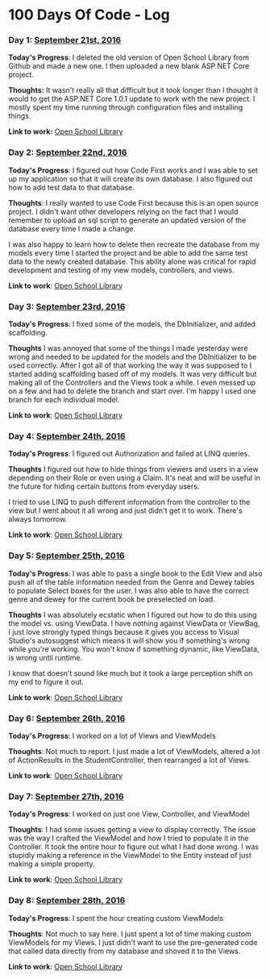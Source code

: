 # 100 Days Of Code - Log

### Day 1: [September 21st, 2016](https://twitter.com/Programazing/status/778759015748755456)

**Today's Progress**: I deleted the old version of Open School Library from Github and made a new one. I then uploaded a new blank ASP.NET Core project.

**Thoughts:** It wasn't really all that difficult but it took longer than I thought it would to get the ASP.NET Core 1.0.1 update to work with the new project. I mostly spent my time running through configuration files and installing things.

**Link to work:** [Open School Library](https://github.com/Programazing/Open-School-Library)

### Day 2: [September 22nd, 2016](https://twitter.com/Programazing/status/779168747483521026)

**Today's Progress**: I figured out how Code First works and I was able to set up my application so that it will create its own database. I also figured out how to add test data to that database.

**Thoughts**: I really wanted to use Code First because this is an open source project. I didn't want other developers relying on the fact that I would remember to upload an sql script to generate an updated version of the database every time I made a change.

I was also happy to learn how to delete then recreate the database from my models every time I started the project and be able to add the same test data to the newly created database. This ability alone was critical for rapid development and testing of my view models, controllers, and views.

**Link to work**: [Open School Library](https://github.com/Programazing/Open-School-Library)


### Day 3: [September 23rd, 2016](https://twitter.com/Programazing/status/779327352509718528)

**Today's Progress**: I fixed some of the models, the DbInitializer, and added scaffolding.

**Thoughts** I was annoyed that some of the things I made yesterday were wrong and needed to be updated for the models and the DbInitializer to be used correctly. After I got all of that working the way it was supposed to I started adding scaffolding based off of my models. It was very difficult but making all of the Controllers and the Views took a while. I even messed up on a few and had to delete the branch and start over. I'm happy I used one branch for each individual model. 

**Link to work**: [Open School Library](https://github.com/Programazing/Open-School-Library)

### Day 4: [September 24th, 2016](https://twitter.com/Programazing/status/779872928343134208)

**Today's Progress**: I figured out Authorization and failed at LINQ queries.

**Thoughts** I figured out how to hide things from viewers and users in a view depending on their Role or even using a Claim. It's neat and will be useful in the future for hiding certain buttons from everyday users.

I tried to use LINQ to push different information from the controller to the view but I went about it all wrong and just didn't get it to work. There's always tomorrow. 

**Link to work**: [Open School Library](https://github.com/Programazing/Open-School-Library)

### Day 5: [September 25th, 2016](https://twitter.com/Programazing/status/780206422332178432)

**Today's Progress**: I was able to pass a single book to the Edit View and also push all of the table information needed from the Genre and Dewey tables to populate Select boxes for the user. I was also able to have the correct genre and dewey for the current book be preselected on load.

**Thoughts** I was absolutely ecstatic when I figured out how to do this using the model vs. using ViewData. I have nothing against ViewData or ViewBag, I just love strongly typed things because it gives you access to Visual Studio's autosuggest which means it will show you if something's wrong while you're working. You won't know if something dynamic, like ViewData, is wrong until runtime.

I know that doesn't sound like much but it took a large perception shift on my end to figure it out.

**Link to work**: [Open School Library](https://github.com/Programazing/Open-School-Library)

### Day 6: [September 26th, 2016](https://twitter.com/Programazing/status/780581500664307712)

**Today's Progress**: I worked on a lot of Views and ViewModels

**Thoughts**: Not much to report. I just made a lot of ViewModels, altered a lot of ActionResults in the StudentController, then rearranged a lot of Views.

**Link to work**: [Open School Library](https://github.com/Programazing/Open-School-Library)

### Day 7: [September 27th, 2016](https://twitter.com/Programazing/status/780963116276391937)

**Today's Progress**: I worked on just one View, Controller, and ViewModel

**Thoughts**: I had some issues getting a view to display correctly. The issue was the way I crafted the ViewModel and how I tried to populate it in the Controller. It took the entire hour to figure out what I had done wrong. I was stupidly making a reference in the ViewModel to the Entity instead of just making a simple property. 

**Link to work**: [Open School Library](https://github.com/Programazing/Open-School-Library)

### Day 8: [September 28th, 2016](https://twitter.com/Programazing/status/781696187325882368)

**Today's Progress**: I spent the hour creating custom ViewModels

**Thoughts**: Not much to say here. I just spent a lot of time making custom ViewModels for my Views. I just didn't want to use the pre-generated code that called data directly from my database and shoved it to the Views.

**Link to work**: [Open School Library](https://github.com/Programazing/Open-School-Library)
